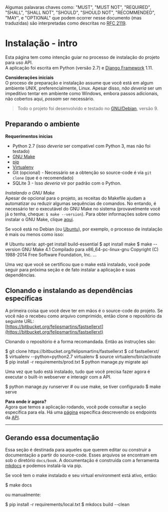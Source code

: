 Algumas palavaras chaves como:
"MUST", "MUST NOT", "REQUIRED", "SHALL", "SHALL NOT", "SHOULD", "SHOULD NOT",
"RECOMMENDED",  "MAY", e "OPTIONAL" que podem ocorrer nesse documento (mas traduzidas)
são interpretadas como descritas no [RFC 2119](https://www.ietf.org/rfc/rfc2119.txt).

Instalação - intro
================== 

Esta página tem como intenção guiar no processo de instalação do projeto para
uso API.  
A aplicação foi escrita em Python (versão 2.7) e [Django Framework](https://docs.djangoproject.com) 1.11. 


**Considerações  iniciais**  
O proceso de preparação e instalação assume que você está em algum ambiente
UNIX, preferencialmente, Linux. Apesar disso, *não deveria* 
ser um impeditivo tentar em ambiente como Windows, embora passos adicionais,
não cobertos aqui, *possam* ser necessário.

> Todo o projeto foi desenvolvido e testado no [GNU/Debian](http://debian.org/), versão 9.


Preparando o ambiente
---------------------

**Requerimentos inicias**

- Python 2.7 (isso *deveria* ser compatível com Python 3, mas não foi testado)
- [GNU Make](https://www.gnu.org/software/make/)
- [pip](https://pypi.org/project/pip/)
- [Virtualenv](https://virtualenv.pypa.io/en/latest/)
- Git (opcional) - Necessário se a obtenção so source-code é via `git clone` (que é o recomendado) 
- SQLite 3 - Isso *deveria* vir por padrão com o Python.

*Instalando o GNU Make*  
Apesar de opcional para o projeto, as receitas do Makefile ajudam a automatizar ou 
reduzir algumas sequências de comandos. No entando, é necessário ter o executável do GNU Make 
no sistema (provavelmente você já o tenha, cheque: `$ make --version`).
Para obter informações sobre como instalar o GNU Make, 
clique [aqui](https://www.gnu.org/software/make/).  

Se você está no Debian (ou [Ubuntu](https://help.ubuntu.com/community/InstallingCompilers)),
por exemplo, o processo de instalação é mais ou menos como isso:

<div class='console'>
# Ubuntu seria: apt-get install build-essential
$ apt install make
$ make --version
GNU Make 4.1
Compilado para x86_64-pc-linux-gnu
Copyright (C) 1988-2014 Free Software Foundation, Inc.
...
</div>


Uma vez que você se certificou que o make está instalado, você pode seguir para próxima seção e 
de fato instalar a aplicação e suas dependências.

Clonando e instalando as dependências específicas
-------------------------------------------------

A primeira coisa que você deve ter em mãos é o source-code do projeto.
Se você não o recebeu como arquivo comprimido, então clone o repositório
da seguinte URL:  
[https://bitbucket.org/felipsmartins/fastsellerxt](https://bitbucket.org/felipsmartins/fastsellerxt)  

Clonando o repositório é a forma recomandada.
Então as instruções são:

<div class='console'>
$ git clone https://bitbucket.org/felipsmartins/fastsellerxt
$ cd fastsellerxt/
$ virtualenv --python=python2.7 virtualenv
$ source virtualenv/bin/activate
$ pip install -r requirements/prod.txt
$ python manage.py migrate api

</div>

Uma vez que tudo está instalado, tudo que você precisa fazer agora é executar
o built-in webserver e interagir com a API.  

<div class='console'>
$ python manage.py runserver
# ou use make, se tiver configurado
$ make serve
</div>

**Para onde ir agora?**  
Agora que temos a aplicação rodando, você pode consultar a seção específica para ela.
Há uma [página](/api) específica descrevendo os endpoints da [API](/api).

---

Gerando essa documentação
-------------------------

Essa seção é destinada para aqueles que querem editar ou construir a
documentação a partir do source-code.
Esses arquivos se encontram em sob o diretório `docs/book`.
A documentação é construída com a ferramenta [mkdocs](http://www.mkdocs.org/) e
podemos instalá-la via pip.  

Se você tem o make instalado e seu virtual environment está ativo, então:

<div class='console'>
$ make docs

</div>

ou manualmente: 

<div class='console'>
$ pip install -r requirements/local.txt
$ mkdocs build --clean

</div>
